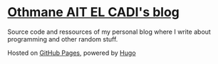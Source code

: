 # [Othmane AIT EL CADI's blog](http://othmanecadi.com)

Source code and ressources of my personal blog where I write about programming and other random stuff.

Hosted on [GitHub Pages](https://pages.github.com/), powered by [Hugo](https://gohugo.io/)
